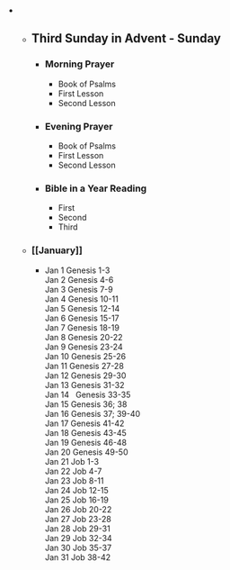 -
	- ## Third Sunday in Advent - Sunday
		- ### Morning Prayer
			- Book of Psalms
			- First Lesson
			- Second Lesson
		- ### Evening Prayer
			- Book of Psalms
			- First Lesson
			- Second Lesson
		- ### Bible in a Year Reading
			- First
			- Second
			- Third
	- ### [[January]]
		- Jan 1	   Genesis 1-3  
		  Jan 2	   Genesis 4-6  
		  Jan 3	   Genesis 7-9  
		  Jan 4	   Genesis 10-11  
		  Jan 5	   Genesis 12-14  
		  Jan 6	   Genesis 15-17  
		  Jan 7	   Genesis 18-19  
		  Jan 8	   Genesis 20-22  
		  Jan 9	   Genesis 23-24  
		  Jan 10	   Genesis 25-26  
		  Jan 11	   Genesis 27-28  
		  Jan 12	   Genesis 29-30  
		  Jan 13	   Genesis 31-32  
		  Jan 14	   Genesis 33-35  
		  Jan 15	   Genesis 36; 38  
		  Jan 16	   Genesis 37; 39-40  
		  Jan 17	   Genesis 41-42  
		  Jan 18	   Genesis 43-45  
		  Jan 19	   Genesis 46-48  
		  Jan 20	   Genesis 49-50  
		  Jan 21	   Job 1-3  
		  Jan 22	   Job 4-7  
		  Jan 23	   Job 8-11  
		  Jan 24	   Job 12-15  
		  Jan 25	   Job 16-19  
		  Jan 26	   Job 20-22  
		  Jan 27	   Job 23-28  
		  Jan 28	   Job 29-31  
		  Jan 29	   Job 32-34  
		  Jan 30	   Job 35-37  
		  Jan 31	   Job 38-42